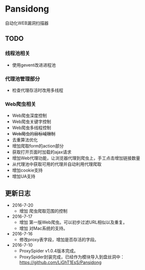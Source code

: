 # Pansidong
自动化WEB漏洞扫描器


## TODO

### 线程池相关
* 使用gevent改进进程池

### 代理池管理部分
* 检查代理存活时改用多线程

### Web爬虫相关
* Web爬虫深度控制
* Web爬虫关键字控制
* Web爬虫多线程控制
* <del>Web爬虫的目标域限制</del>
* 去重算法优化
* 增加爬取form的action部分
* 获取打开页面时加载的ajax请求
* 增加Web代理功能，让浏览器代理到爬虫上，手工点击增加链接数量
* 从代理池中获取可用的代理并自动利用代理爬取
* 增加cookie支持
* 增加UA支持

## 更新日志
* 2016-7-20
    * 增加 爬虫爬取范围的控制
* 2016-7-17
    * 增加 第一版Web爬虫。可以初步过滤URL相似以及重复。
    * 增加 对Mac系统的支持。
* 2016-7-16
    * 修改proxy表字段，增加是否存活的字段。
* 2016-7-10
    * ProxySpider v1.0.4版本完成。
    * ProxySpider封装完成，已经作为模块导入到盘丝洞中：https://github.com/LiGhT1EsS/Pansidong
